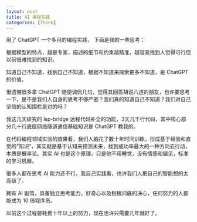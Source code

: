 ```yaml
---
layout: post
title: AI 编程实践
categories: [Think]
---
```


用了 ChatGPT 一个多月的编程实践， 下面是我的一些思考：

根据模型的特点，越是专家，描述的细节和约束越精准，越容易找到人觉得可行但以前很难找到的知识。

知道自己不知道，找到自己不知道，根据不知道来探索更多不知道，是 ChatGPT 的价值。

很遗憾很多拿 ChatGPT 随便调侃几句，觉得其回答胡说八道的朋友，也许要思考一下，是不是我们人自身的思考不够严密？我们真的知道自己不知道？我们对自己坚信的认知围栏是对的吗？

我这几天研究的 lsp-bridge 远程代码补全的功能，3天几千行代码，其中核心部分几十行底层网络隧道通信基础知识是 ChatGPT 教我的。

在代码编程领域实验的效果看，我们人脑花了数十年时间训练，形成基于经验和直觉的“知识”，其实就是基于认知来预测未来，找到成功率最大的一种方向去行动，本质是概率论。其实 AI 也是这个原理，只是他不用睡觉，没有情感和偏见，标准的学习机器。

很多人都在思考 AI 能力还不行，我自己实践看，也许我们人把自己的智能想的太高级了。

拥有 AI 副驾，具备独立思考能力，好奇心以及刨根问底的决心，任何努力的人都能成为 10 倍程序员。

以前这个过程要耗费十年以上的努力，现在也许只需要几年就好了。
